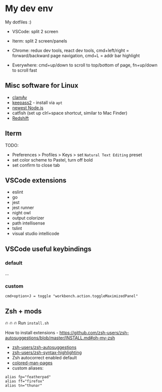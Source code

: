 # My dev env

My dotfiles :)

- VSCode: split 2 screen
- Iterm: split 2 screen/panels
- Chrome: redux dev tools, react dev tools, cmd+left/right = forward/backward page navigation, cmd+L = addr bar highlight

- Everywhere: cmd+up/down to scroll to top/bottom of page, fn+up/down to scroll fast

Misc software for Linux
---
- [clamAv](https://www.clamav.net/documents/installation-on-debian-and-ubuntu-linux-distributions)
- [keepass2](https://packages.debian.org/sid/keepass2) - install via `apt`
- [newest Node.js](https://github.com/tj/n#third-party-installers)
- catfish (set up clrl+space shortcut, similar to Mac Finder)
- [Redshift](http://jonls.dk/redshift/)

Iterm
---
TODO:
- Preferences > Profiles > Keys > set `Natural Text Editing` preset
- set color scheme to Pastel, turn off bold
- set confirm to close tab

VSCode extensions
---
- eslint
- go
- jest
- jest runner
- night owl
- output colorizer
- path intellisense
- tslint
- visual studio intellicode

VSCode useful keybindings
---

### default

...

### custom
```
cmd+option+J = toggle "workbench.action.toggleMaximizedPanel"
```

Zsh + mods
---
:fire: :fire: :fire: Run `install.sh`

How to install extensions - https://github.com/zsh-users/zsh-autosuggestions/blob/master/INSTALL.md#oh-my-zsh

- [zsh-users/zsh-autosuggestions](https://github.com/zsh-users/zsh-autosuggestions/blob/master/INSTALL.md#oh-my-zsh)
- [zsh-users/zsh-syntax-highlighting](https://github.com/zsh-users/zsh-syntax-highlighting/blob/master/INSTALL.md#oh-my-zsh)
- Zsh autocorrect enabled default
- [colored-man-pages](https://github.com/robbyrussell/oh-my-zsh/blob/master/plugins/colored-man-pages/colored-man-pages.plugin.zsh)
- custom aliases:
```
alias fp="featherpad"
alias ff="firefox"
alias tn="thunar"
```

